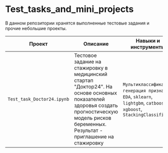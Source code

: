 # Test_tasks_and_mini_projects

В данном репозитории хранятся выполненные тестовые задания и прочие небольшие проекты.

| **Проект**  | **Описание** |   **Навыки и инструменты** ||
| --- | --- | --- | --- |
| `Test_task_Doctor24.ipynb` | Тестовое задание на стажировку в медицинский стартап "Доктор24". На основе основных показателей здоровья создать прогностическую модель рисков беременных. Результат - приглашение на стажировку | `Мультиклассификация`, `генерация признаков`, `EDA`, `sklearn`, `lightgbm`, `catboost`, `xgboost`, `StackingClassifier`|

